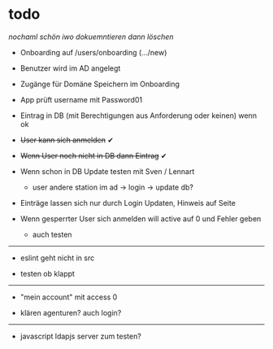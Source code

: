 # todo

_nochaml schön iwo dokuemntieren dann löschen_

- Onboarding auf /users/onboarding (.../new)

- Benutzer wird im AD angelegt

- Zugänge für Domäne Speichern im Onboarding

- App prüft username mit Password01

- Eintrag in DB (mit Berechtigungen aus Anforderung oder keinen) wenn ok

- <s>User kann sich anmelden</s> ✔︎

- <s>Wenn User noch nicht in DB dann Eintrag</s> ✔︎

- Wenn schon in DB Update testen mit Sven / Lennart

  - user andere station im ad -> login -> update db?

- Einträge lassen sich nur durch Login Updaten, Hinweis auf Seite

- Wenn gesperrter User sich anmelden will active auf 0 und Fehler geben

  - auch testen

---

- eslint geht nicht in src

- testen ob klappt

---

- "mein account" mit access 0

- klären agenturen? auch login?

---

- javascript ldapjs server zum testen?
